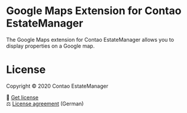 # Google Maps Extension for Contao EstateManager
The Google Maps extension for Contao EstateManager allows you to display properties on a Google map.

# License
Copyright © 2020 Contao EstateManager

🎫 [Get license](https://www.contao-estatemanager.com/de/erweiterungen/google-maps.html) \
⚖ [License agreement](https://www.contao-estatemanager.com/de/lizenzbedingungen.html) (German)

